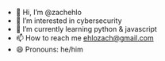 - 👋 Hi, I’m @zachehlo
- 👀 I’m interested in cybersecurity
- 🌱 I’m currently learning python & javascript
- 📫 How to reach me ehlozach@gmail.com
- 😄 Pronouns: he/him
